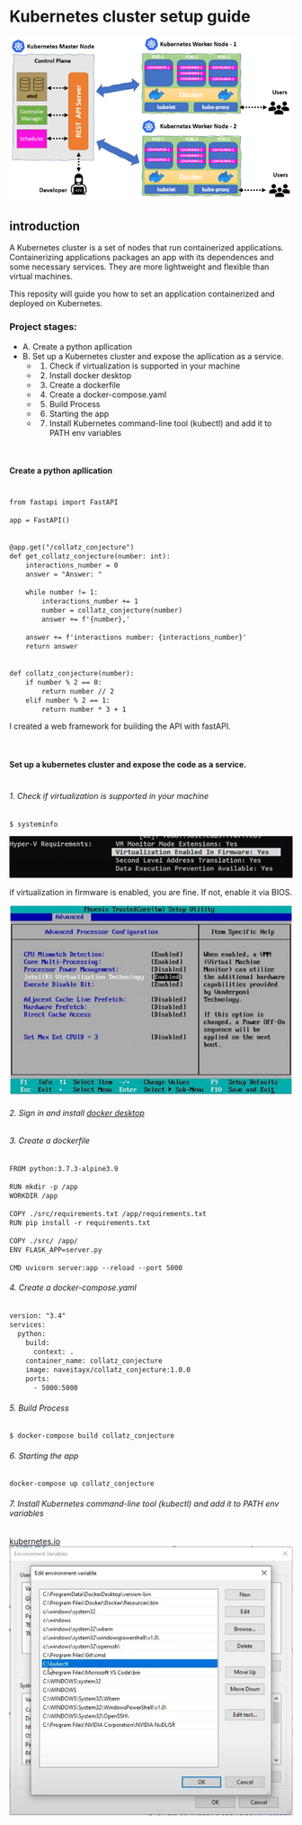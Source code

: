 # Kubernetes cluster setup guide
![title](/guide_images/intro.png)

## introduction

A Kubernetes cluster is a set of nodes that run containerized applications. Containerizing applications packages an app with its dependences and some necessary services. They are more lightweight and flexible than virtual machines.

This reposity will guide you how to set an application containerized and deployed on Kubernetes.

### Project stages:
- A. Create a python apllication
- B. Set up a Kubernetes cluster and expose the apllication as a service. 
  - 1. Check if virtualization is supported in your machine
  - 2. Install docker desktop
  - 3. Create a dockerfile
  - 4. Create a docker-compose.yaml
  - 5. Build Process
  - 6. Starting the app
  - 7. Install Kubernetes command-line tool (kubectl) and add it to PATH env variables

<p>
<br />
</p>

#### Create a python apllication
#
```
from fastapi import FastAPI

app = FastAPI()


@app.get("/collatz_conjecture")
def get_collatz_conjecture(number: int):
    interactions_number = 0
    answer = "Answer: "

    while number != 1:
        interactions_number += 1
        number = collatz_conjecture(number)
        answer += f'{number},'

    answer += f'interactions number: {interactions_number}'
    return answer


def collatz_conjecture(number):
    if number % 2 == 0:
        return number // 2
    elif number % 2 == 1:
        return number * 3 + 1
```
I created a web framework for building the API with fastAPI.

<p>
<br />
</p>

#### Set up a kubernetes cluster and expose the code as a service. 
#

###### 1. Check if virtualization is supported in your machine
```
$ systeminfo
```
![title](/guide_images/virtualization_is_supported.PNG)

if virtualization in firmware is enabled, you are fine.
If not, enable it via BIOS.

![title](/guide_images/BIOS.jpg)



###### 2. Sign in and install [docker desktop](https://docs.docker.com/desktop/install/windows-install/)

###### 3. Create a dockerfile
```
FROM python:3.7.3-alpine3.9

RUN mkdir -p /app
WORKDIR /app

COPY ./src/requirements.txt /app/requirements.txt
RUN pip install -r requirements.txt

COPY ./src/ /app/
ENV FLASK_APP=server.py

CMD uvicorn server:app --reload --port 5000
```

###### 4. Create a docker-compose.yaml
```
version: "3.4"
services:
  python:
    build:
      context: .
    container_name: collatz_conjecture
    image: naveitayx/collatz_conjecture:1.0.0
    ports:
      - 5000:5000
```

###### 5. Build Process
```
$ docker-compose build collatz_conjecture
```

###### 6. Starting the app
```
docker-compose up collatz_conjecture
```

###### 7. Install Kubernetes command-line tool (kubectl) and add it to PATH env variables
[kubernetes.io](https://kubernetes.io/docs/tasks/tools/install-kubectl-windows/)
![title](/guide_images/kubectl.PNG)




